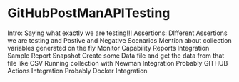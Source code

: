 # GitHubPostManAPITesting

Intro: Saying what exactly we are testing!!!
Assertions: DIfferent Assertions we are testing and Postive and Negative Scenarios
Mention about collection variables generated on the fly 
Monitor Capability
Reports Integration
Sample Report Snapshot
Create some Data file and get the data from that file like CSV
Running collection with Newman Integration
Probably GITHUB Actions Integration
Probably Docker Integration
